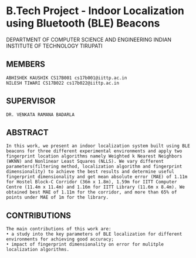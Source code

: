 # B.Tech Project - Indoor Localization using Bluetooth (BLE) Beacons
DEPARTMENT OF COMPUTER SCIENCE AND ENGINEERING
INDIAN INSTITUTE OF TECHNOLOGY TIRUPATI

## MEMBERS
	ABHISHEK KAUSHIK CS17B001 cs17b001@iittp.ac.in
	NILESH TIWARI CS17B022 cs17b022@iittp.ac.in

## SUPERVISOR
	DR. VENKATA RAMANA BADARLA

## ABSTRACT
	In this work, we present an indoor localization system built using BLE beacons for three different experimental environments and apply two fingerprint location algorithms namely Weighted k Nearest Neighbors (WKNN) and Nonlinear Least Squares (NLLS). We vary different parameters(filtering method, localization algorithm and fingerprint dimensionality) to achieve the best results and determine useful fingerprint dimensionality and get mean absolute error (MAE) of 1.11m for Hostel Block-C Corridor (36m x 1.8m), 1.59m for IITT Computer Centre (11.4m x 11.4m) and 1.16m for IITT Library (11.6m x 8.4m). We obtained best MAE of 1.11m for the corridor, and more than 65% of points under MAE of 1m for the library.

## CONTRIBUTIONS
	The main contributions of this work are:
	• a study into the key parameters of BLE localization for different environments for achieving good accuracy;
	• impact of fingerprint dimensionality on error for mulitple localization algorithms.